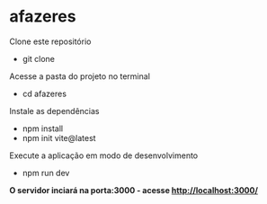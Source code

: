 <h1> afazeres </h1>

<p> Clone este repositório </p>
<ul>
  <li>git clone <https://github.com/Tklao/afazeres.git></li>
    </ul>

<p> Acesse a pasta do projeto no terminal </p>
 <ul>
  <li>cd afazeres </li>
  </ul>

<p> Instale as dependências</p>
<ul>
  <li>npm install</li>
<li>npm init vite@latest</li>
  </ul>


<p>Execute a aplicação em modo de desenvolvimento</p>
<ul>
  <li>npm run dev</li>
  </ul>

<strong> O servidor inciará na porta:3000 - acesse <http://localhost:3000/> </strong>
